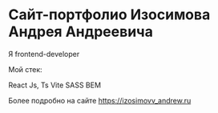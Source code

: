 # Сайт-портфолио Изосимова Андрея Андреевича
Я frontend-developer

Мой стек:

React Js, Ts
Vite
SASS
BEM

Более подробно на сайте https://izosimovv_andrew.ru

